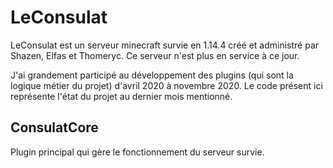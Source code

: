 # LeConsulat

LeConsulat est un serveur minecraft survie en 1.14.4 créé et administré par Shazen, Elfas et Thomeryc.
Ce serveur n'est plus en service à ce jour.

J'ai grandement participé au développement des plugins (qui sont la logique métier du projet) d'avril 2020 à novembre 2020.
Le code présent ici représente l'état du projet au dernier mois mentionné.

## ConsulatCore

Plugin principal qui gère le fonctionnement du serveur survie.
